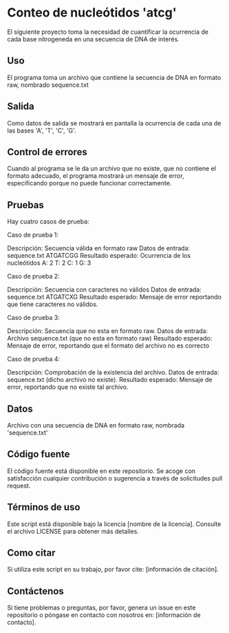 # Conteo de nucleótidos 'atcg'

El siguiente proyecto toma la necesidad de cuantificar la ocurrencia de cada base nitrogeneda en una secuencia de DNA de interés. 

## Uso

El programa toma un archivo que contiene la secuencia de DNA en formato raw, nombrado sequence.txt

## Salida

Como datos de salida se mostrará en pantalla la ocurrencia de cada una de las bases 'A', 'T', 'C', 'G'. 

## Control de errores

Cuando al programa se le da un archivo que no existe, que no contiene el formato adecuado, el programa mostrará un mensaje de error, especificando porque no puede funcionar correctamente.

## Pruebas

Hay cuatro casos de prueba: 

Caso de prueba 1:

Descripción: Secuencia válida en formato raw
Datos de entrada: sequence.txt ATGATCGG
Resultado esperado: Ocurrencia de los nucleótidos A: 2 T: 2 C: 1 G: 3

Caso de prueba 2:

Descripción: Secuencia con caracteres no válidos
Datos de entrada: sequence.txt ATGATCXG
Resultado esperado: Mensaje de error reportando que tiene caracteres no válidos.

Caso de prueba 3:

Descripción: Secuencia que no esta en formato raw.
Datos de entrada: Archivo sequence.txt (que no esta en formato raw)
Resultado esperado: Mensaje de error, reportando que el formato del archivo no es correcto

Caso de prueba 4:

Descripción: Comprobación de la existencia del archivo.
Datos de entrada: sequence.txt (dicho archivo no existe).
Resultado esperado: Mensaje de error, reportando que no existe tal archivo.


## Datos

Archivo con una secuencia de DNA en formato raw, nombrada 'sequence.txt'


## Código fuente

El código fuente está disponible en este repositorio. Se acoge con satisfacción cualquier contribución 
o sugerencia a través de solicitudes pull request.

## Términos de uso

Este script está disponible bajo la licencia [nombre de la licencia]. Consulte el archivo LICENSE para 
obtener más detalles.

## Como citar

Si utiliza este script en su trabajo, por favor cite: [información de citación].

## Contáctenos

Si tiene problemas o preguntas, por favor, genera un issue en este repositorio o póngase en contacto 
con nosotros en: [información de contacto].

